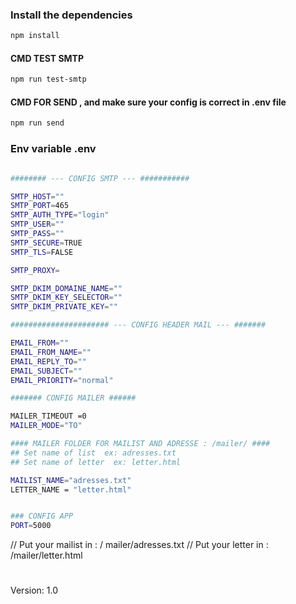 ### Install the dependencies

```bash
npm install
```

#### CMD TEST SMTP

```bash
npm run test-smtp
```

#### CMD FOR SEND , and make sure your config is correct in .env file

```bash
npm run send
```

### Env variable .env

```bash

######## --- CONFIG SMTP --- ###########

SMTP_HOST=""
SMTP_PORT=465
SMTP_AUTH_TYPE="login"
SMTP_USER=""
SMTP_PASS=""
SMTP_SECURE=TRUE
SMTP_TLS=FALSE

SMTP_PROXY=

SMTP_DKIM_DOMAINE_NAME=""
SMTP_DKIM_KEY_SELECTOR=""
SMTP_DKIM_PRIVATE_KEY=""

###################### --- CONFIG HEADER MAIL --- #######

EMAIL_FROM=""
EMAIL_FROM_NAME=""
EMAIL_REPLY_TO=""
EMAIL_SUBJECT=""
EMAIL_PRIORITY="normal"

####### CONFIG MAILER ######

MAILER_TIMEOUT =0
MAILER_MODE="TO"

#### MAILER FOLDER FOR MAILIST AND ADRESSE : /mailer/ ####
## Set name of list  ex: adresses.txt
## Set name of letter  ex: letter.html

MAILIST_NAME="adresses.txt"
LETTER_NAME = "letter.html"


### CONFIG APP
PORT=5000

```

// Put your mailist in : / mailer/adresses.txt
// Put your letter in : /mailer/letter.html

#

Version: 1.0
